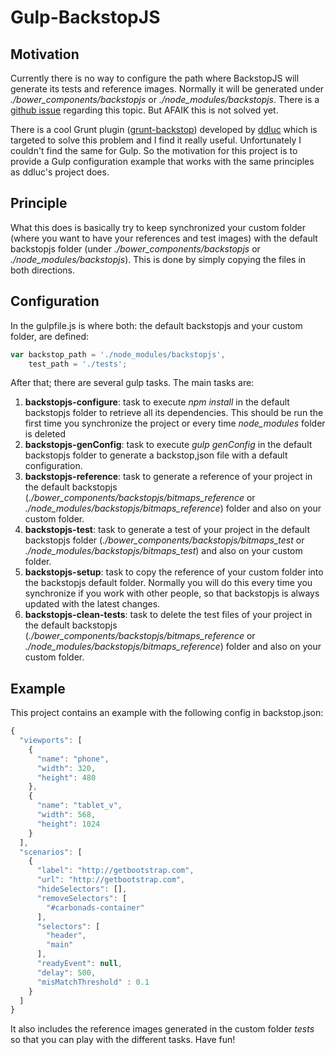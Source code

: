 # Gulp-BackstopJS

## Motivation

Currently there is no way to configure the path where BackstopJS will generate its tests and reference images. Normally it will be generated under *./bower_components/backstopjs* or *./node_modules/backstopjs*. There is a [github issue](https://github.com/garris/BackstopJS/issues/50) regarding this topic. But AFAIK this is not solved yet.

There is a cool Grunt plugin ([grunt-backstop](https://github.com/ddluc/grunt-backstop)) developed by [ddluc](https://github.com/ddluc) which is targeted to solve this problem and I find it really useful. Unfortunately I couldn't find the same for Gulp. So the motivation for this project is to provide a Gulp configuration example that works with the same principles as ddluc's project does.

## Principle

What this does is basically try to keep synchronized your custom folder (where you want to have your references and test images) with the default backstopjs folder (under *./bower_components/backstopjs* or *./node_modules/backstopjs*). This is done by simply copying the files in both directions.

## Configuration

In the gulpfile.js is where both: the default backstopjs and your custom folder, are defined:

```javascript
var backstop_path = './node_modules/backstopjs',
    test_path = './tests';
```

After that; there are several gulp tasks. The main tasks are:

1. **backstopjs-configure**: task to execute *npm install* in the default backstopjs folder to retrieve all its dependencies. This should be run the first time you synchronize the project or every time *node_modules* folder is deleted
1. **backstopjs-genConfig**: task to execute *gulp genConfig* in the default backstopjs folder to generate a backstop,json file with a default configuration.
1. **backstopjs-reference**: task to generate a reference of your project in the default backstopjs (*./bower_components/backstopjs/bitmaps_reference* or *./node_modules/backstopjs/bitmaps_reference*) folder and also on your custom folder.
1. **backstopjs-test**: task to generate a test of your project in the default backstopjs folder (*./bower_components/backstopjs/bitmaps_test* or *./node_modules/backstopjs/bitmaps_test*) and also on your custom folder.
1. **backstopjs-setup**: task to copy the reference of your custom folder into the backstopjs default folder. Normally you will do this every time you synchronize if you work with other people, so that backstopjs is always updated with the latest changes.
1. **backstopjs-clean-tests**: task to delete the test files of your project in the default backstopjs (*./bower_components/backstopjs/bitmaps_reference* or *./node_modules/backstopjs/bitmaps_reference*) folder and also on your custom folder.

## Example

This project contains an example with the following config in backstop.json:

```javascript
{
  "viewports": [
    {
      "name": "phone",
      "width": 320,
      "height": 480
    },
    {
      "name": "tablet_v",
      "width": 568,
      "height": 1024
    }
  ],
  "scenarios": [
    {
      "label": "http://getbootstrap.com",
      "url": "http://getbootstrap.com",
      "hideSelectors": [],
      "removeSelectors": [
        "#carbonads-container"
      ],
      "selectors": [
        "header",
        "main"
      ],
      "readyEvent": null,
      "delay": 500,
      "misMatchThreshold" : 0.1
    }
  ]
}
```

It also includes the reference images generated in the custom folder *tests* so that you can play with the different tasks. Have fun!
